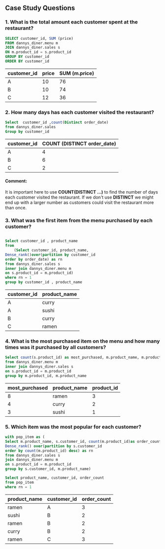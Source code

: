 ## Case Study Questions

### 1. What is the total amount each customer spent at the restaurant?

```SQL
SELECT customer_id, SUM (price)
FROM dannys_diner.menu m 
JOIN dannys_diner.sales s 
ON m.product_id = s.product_id 
GROUP BY customer_id
ORDER BY customer_id 
```


|customer_id |price | SUM (m.price)|
|----------- | ---- | -----------  |
|A           |    10|            76|
|B           |    10|            74|
|C           |    12|            36|


### 2. How many days has each customer visited the restaurant?


```sql
Select  customer_id ,count(Distinct order_date) 
from dannys_diner.sales 
Group by customer_id
```

|customer_id|COUNT (DISTINCT order_date)|
|-----------|---------------------------|
|A          |                          4|
|B          |                          6|
|C          |                          2|

#### Comment: 
It is important here to use **COUNT(DISTINCT ...)** to find the number of days each customer visited the restaurant. If we don't use **DISTINCT** we might end up with a larger number as customers could visit the restaurant more than once. 


### 3.  What was the first item from the menu purchased by each customer?

```sql

Select customer_id , product_name
from 
	(Select customer_id, product_name, 
Dense_rank()over(partition by customer_id 
order by order_date) as rn
from dannys_diner.sales s
inner join dannys_diner.menu m
on s.product_id = m.product_id)
where rn = 1 
group by customer_id , product_name
```

|customer_id|product_name|
|-----------|------------|
|A          |curry       |
|A          |sushi       |
B          |curry       |
C          |ramen       |


### 4. What is the most purchased item on the menu and how many times was it purchased by all customers?

```sql
Select count(s.product_id) as most_purchased, m.product_name, m.product_id
from dannys_diner.menu m
inner join dannys_diner.sales s 
on s.product_id = m.product_id
group by m.product_id, m.product_name
```


|most_purchased|product_name|product_id|
|--------------|------------|----------|
|             8|ramen       |         3|
|             4|curry       |         2|
|             3|sushi       |         1|


### 5. Which item was the most popular for each customer?

```sql
with pop_item as (
Select m.product_name, s.customer_id, count(m.product_id)as order_count , 
Dense_rank() over(partition by s.customer_id 
order by count(m.product_id) desc) as rn
from dannys_diner.sales s
join dannys_diner.menu m
on s.product_id = m.product_id
group by s.customer_id, m.product_name)

Select product_name, customer_id, order_count
from pop_item
where rn = 1 
```

product_name|customer_id|order_count|
------------|-----------|-----------|
ramen       |A          |          3|
sushi       |B          |          2|
ramen       |B          |          2|
curry       |B          |          2|
ramen       |C          |          3|






